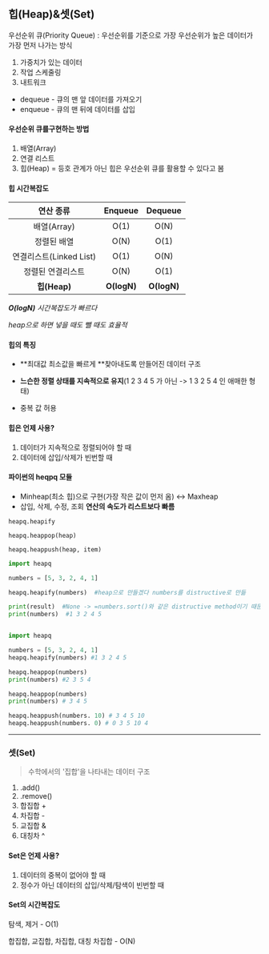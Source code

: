 ## 힙(Heap)&셋(Set)

우선순위 큐(Priority Queue) : 우선순위를 기준으로 가장 우선순위가 높은 데이터가 가장 먼저 나가는 방식

1. 가중치가 있는 데이터
2. 작업 스케줄링
3. 내트워크



- dequeue - 큐의 맨 앞 데이터를 가져오기
- enqueue - 큐의 맨 뒤에 데이터를 삽입



#### 우선순위 큐를구현하는 방법

1. 배열(Array)
2. 연결 리스트
3. 힙(Heap) = 등호 관계가 아닌 힙은 우선순위 큐를 활용할 수 있다고 봄



#### 힙 시간복잡도

|        연산 종류        |   Enqueue   |   Dequeue   |
| :---------------------: | :---------: | :---------: |
|       배열(Array)       |    O(1)     |    O(N)     |
|       정렬된 배열       |    O(N)     |    O(1)     |
| 연결리스트(Linked List) |    O(1)     |    O(N)     |
|    정렬된 연결리스트    |    O(N)     |    O(1)     |
|      **힙(Heap)**       | **O(logN)** | **O(logN)** |

***O(logN)** 시간복잡도가 빠르다*

*heap으로 하면 넣을 때도 뺄 때도 효율적*



#### 힙의 특징

- **최대값 최소값을 빠르게 **찾아내도록 만들어진 데이터 구조

- **느슨한 정렬 상태를 지속적으로 유지**(1 2 3 4 5 가 아닌 -> 1 3 2 5 4 인 애매한 형태)

- 중복 값 허용



#### 힙은 언제 사용?

1. 데이터가 지속적으로 정렬되어야 할 때
2. 데이터에 삽입/삭제가 빈번할 때



#### 파이썬의 heqpq 모듈

- Minheap(최소 힙)으로 구현(가장 작은 값이 먼저 옴) ↔ Maxheap
- 삽입, 삭제, 수정, 조회 **연산의 속도가 리스트보다 빠름**



`heapq.heapify`

`heapq.heappop(heap) `

`heapq.heappush(heap, item)`



```python
import heapq

numbers = [5, 3, 2, 4, 1]

heapq.heapify(numbers)  #heap으로 만들겠다 numbers를 distructive로 만듦

print(result)  #None -> =numbers.sort()와 같은 distructive method이기 때문
print(numbers)  #1 3 2 4 5


import heapq

numbers = [5, 3, 2, 4, 1]
heapq.heapify(numbers) #1 3 2 4 5

heapq.heappop(numbers) 
print(numbers) #2 3 5 4

heapq.heappop(numbers)
print(numbers) # 3 4 5

heapq.heappush(numbers. 10) # 3 4 5 10
heapq.heappush(numbers. 0) # 0 3 5 10 4
```

---

### 셋(Set)

> 수학에서의 '집합'을 나타내는 데이터 구조

1. .add()
2. .remove()
3. 합집합 +
4. 차집합 -
5. 교집합 &
6. 대칭차 ^



#### Set은 언제 사용? 

1. 데이터의 중복이 없어야 할 때
2. 정수가 아닌 데이터의 삽입/삭제/탐색이 빈번할 때



#### Set의 시간복잡도

탐색, 제거 - O(1)

합집합, 교집합, 차집합, 대칭 차집합 - O(N)



